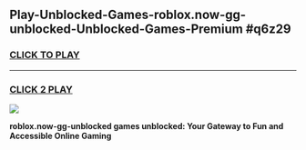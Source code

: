 
## Play-Unblocked-Games-roblox.now-gg-unblocked-Unblocked-Games-Premium #q6z29
<h3>
<a href="https://premium.freeplayer.one?title=roblox.now-gg-unblocked&ref=12M">CLICK TO PLAY</a></h3>
<hr>

<h3>
<a href="https://premium.freeplayer.one?title=roblox.now-gg-unblocked&ref=12M">CLICK 2 PLAY</a>
  
</h3>

<a href="https://premium.freeplayer.one?title=roblox.now-gg-unblocked&ref=12M"><img src="https://clearcache.store/games.png"></a>


**roblox.now-gg-unblocked games unblocked: Your Gateway to Fun and Accessible Online Gaming**
